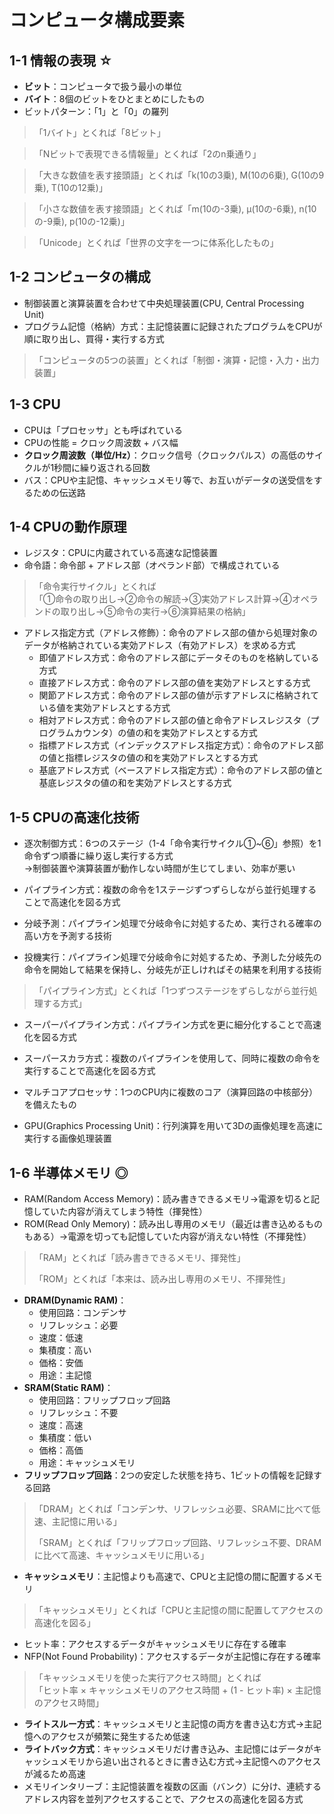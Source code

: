 # コンピュータ構成要素

## 1-1 情報の表現 ☆
- **ビット**：コンピュータで扱う最小の単位
- **バイト**：8個のビットをひとまとめにしたもの
- ビットパターン：「1」と「0」の羅列
> 「1バイト」とくれば「8ビット」

> 「Nビットで表現できる情報量」とくれば「2のn乗通り」 

> 「大きな数値を表す接頭語」とくれば「k(10の3乗), M(10の6乗), G(10の9乗), T(10の12乗)」
  
> 「小さな数値を表す接頭語」とくれば「m(10の-3乗), μ(10の-6乗), n(10の-9乗), p(10の-12乗)」
  
> 「Unicode」とくれば「世界の文字を一つに体系化したもの」


## 1-2 コンピュータの構成
- 制御装置と演算装置を合わせて中央処理装置(CPU, Central Processing Unit)
- プログラム記憶（格納）方式：主記憶装置に記録されたプログラムをCPUが順に取り出し、買得・実行する方式

> 「コンピュータの5つの装置」とくれば「制御・演算・記憶・入力・出力装置」


## 1-3 CPU
- CPUは「プロセッサ」とも呼ばれている
- CPUの性能 = クロック周波数 + バス幅
- **クロック周波数（単位/Hz）**：クロック信号（クロックパルス）の高低のサイクルが1秒間に繰り返される回数
- バス：CPUや主記憶、キャッシュメモリ等で、お互いがデータの送受信をするための伝送路


## 1-4 CPUの動作原理
- レジスタ：CPUに内蔵されている高速な記憶装置
- 命令語：命令部 + アドレス部（オペランド部）で構成されている

> 「命令実行サイクル」とくれば</br>「①命令の取り出し→②命令の解読→③実効アドレス計算→④オペランドの取り出し→⑤命令の実行→⑥演算結果の格納」

- アドレス指定方式（アドレス修飾）：命令のアドレス部の値から処理対象のデータが格納されている実効アドレス（有効アドレス）を求める方式
  - 即値アドレス方式：命令のアドレス部にデータそのものを格納している方式
  - 直接アドレス方式：命令のアドレス部の値を実効アドレスとする方式
  - 関節アドレス方式：命令のアドレス部の値が示すアドレスに格納されている値を実効アドレスとする方式
  - 相対アドレス方式：命令のアドレス部の値と命令アドレスレジスタ（プログラムカウンタ）の値の和を実効アドレスとする方式
  - 指標アドレス方式（インデックスアドレス指定方式）：命令のアドレス部の値と指標レジスタの値の和を実効アドレスとする方式
  - 基底アドレス方式（ベースアドレス指定方式）：命令のアドレス部の値と基底レジスタの値の和を実効アドレスとする方式


## 1-5 CPUの高速化技術
- 逐次制御方式：6つのステージ（1-4「命令実行サイクル①~⑥」参照）を1命令ずつ順番に繰り返し実行する方式</br>
  →制御装置や演算装置が動作しない時間が生じてしまい、効率が悪い
  
- パイプライン方式：複数の命令を1ステージずつずらしながら並行処理することで高速化を図る方式
- 分岐予測：パイプライン処理で分岐命令に対処するため、実行される確率の高い方を予測する技術
- 投機実行：パイプライン処理で分岐命令に対処するため、予測した分岐先の命令を開始して結果を保持し、分岐先が正しければその結果を利用する技術

> 「パイプライン方式」とくれば「1つずつステージをずらしながら並行処理する方式」

- スーパーパイプライン方式：パイプライン方式を更に細分化することで高速化を図る方式
- スーパースカラ方式：複数のパイプラインを使用して、同時に複数の命令を実行することで高速化を図る方式

- マルチコアプロセッサ：1つのCPU内に複数のコア（演算回路の中核部分）を備えたもの
- GPU(Graphics Processing Unit)：行列演算を用いて3Dの画像処理を高速に実行する画像処理装置


## 1-6 半導体メモリ ◎
- RAM(Random Access Memory)：読み書きできるメモリ→電源を切ると記憶していた内容が消えてしまう特性（揮発性）
- ROM(Read Only Memory)：読み出し専用のメモリ（最近は書き込めるものもある）→電源を切っても記憶していた内容が消えない特性（不揮発性）

> 「RAM」とくれば「読み書きできるメモリ、揮発性」
> 
> 「ROM」とくれば「本来は、読み出し専用のメモリ、不揮発性」

- **DRAM(Dynamic RAM)**：
  - 使用回路：コンデンサ
  - リフレッシュ：必要
  - 速度：低速
  - 集積度：高い
  - 価格：安価
  - 用途：主記憶
- **SRAM(Static RAM)**：
  - 使用回路：フリップフロップ回路
  - リフレッシュ：不要
  - 速度：高速
  - 集積度：低い
  - 価格：高価
  - 用途：キャッシュメモリ
- **フリップフロップ回路**：2つの安定した状態を持ち、1ビットの情報を記録する回路

> 「DRAM」とくれば「コンデンサ、リフレッシュ必要、SRAMに比べて低速、主記憶に用いる」
> 
> 「SRAM」とくれば「フリップフロップ回路、リフレッシュ不要、DRAMに比べて高速、キャッシュメモリに用いる」

- **キャッシュメモリ**：主記憶よりも高速で、CPUと主記憶の間に配置するメモリ

> 「キャッシュメモリ」とくれば「CPUと主記憶の間に配置してアクセスの高速化を図る」

- ヒット率：アクセスするデータがキャッシュメモリに存在する確率
- NFP(Not Found Probability)：アクセスするデータが主記憶に存在する確率

> 「キャッシュメモリを使った実行アクセス時間」とくれば</br>「ヒット率 × キャッシュメモリのアクセス時間 + (1 - ヒット率) × 主記憶のアクセス時間」

- **ライトスルー方式**：キャッシュメモリと主記憶の両方を書き込む方式→主記憶へのアクセスが頻繁に発生するため低速
- **ライトバック方式**：キャッシュメモリだけ書き込み、主記憶にはデータがキャッシュメモリから追い出されるときに書き込む方式→主記憶へのアクセスが減るため高速
- メモリインタリーブ：主記憶装置を複数の区画（バンク）に分け、連続するアドレス内容を並列アクセスすることで、アクセスの高速化を図る方式
